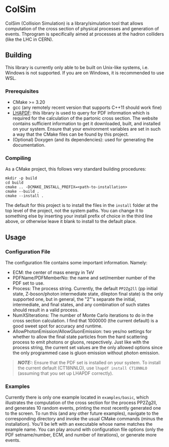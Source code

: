 # ColSim

ColSim (Collision Simulation) is a library/simulation tool that allows computation of the cross section of physical processes and generation of events. Thprogram is specifically aimed at processes at the hadron colliders (like the LHC in CERN).


## Building

This library is currently only able to be built on Unix-like systems, i.e. Windows is not supported. If you are on Windows, it is recommended to use WSL.


### Prerequisites

  - CMake >= 3.20
  - gcc (any remotely recent version that supports C++11 should work fine)
  - [LHAPDF](https://www.lhapdf.org/): this library is used to query for PDF information which is required for the calculation of the partonic cross section. The website contains sufficient information to get it downloaded, built, and installed on your system. Ensure that your environment variables are set in such a way that the CMake files can be found by this project.
  - (Optional) Doxygen (and its dependencies): used for generating the documentation.
  
  
  
### Compiling

As a CMake project, this follows very standard building procedures:

```
mkdir -p build
cd build
cmake .. -DCMAKE_INSTALL_PREFIX=<path-to-installation>
cmake --build .
cmake --install .
```

The default for this project is to install the files in the `install` folder at the top level of the project, not the system paths. You can change it to something else by inserting your install prefix of choice in the third line above, or otherwise leave it blank to install to the default place.


## Usage

### Configuration File

The configuration file contains some important information. Namely:

- ECM: the center of mass energy in TeV
- PDFName/PDFMemberNo: the name and set/member number of the PDF set to use.
- Process: The process string. Currently, the default `PP2Zg2ll` (pp initial state, Z-boson/photon intermediate state, dilepton final state) is the only supported one, but in general, the "2"'s separate the initial, intermediate, and final states, and any combination of such states should result in a valid process.
- NumXSIterations: The number of Monte Carlo iterations to do in the cross section calculation. I find that 1000000 (the current default) is a good sweet spot for accuracy and runtime.
- AllowPhotonEmission/AllowGluonEmission: two yes/no settings for whether to allow the final state particles from the hard scattering process to emit photons or gluons, respectively. Just like with the process string, the current set values are the only allowed options since the only programmed case is gluon emission without photon emission.

> **_NOTE:_**: Ensure that the PDF set is installed on your system. To install the current default (CT18NNLO), use `lhapdf install CT18NNLO` (assuming that you set up LHAPDF correctly).



### Examples

Currently there is only one example located in `examples/basic`, which illustrates the computation of the cross section for the process PP2Zg2ll, and generates 10 random events, printing the most recently generated one to the screen. To run this (and any other future examples), navigate to the corresponding directory and invoke the usual CMake commands (minus the installation). You'll be left with an executable whose name matches the example name. You can play around with configuration file options (only the PDF setname/number, ECM, and number of iterations), or generate more events.
